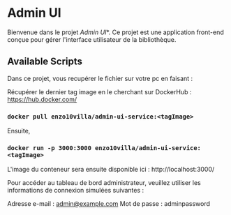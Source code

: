 # Admin UI

Bienvenue dans le projet *Admin UI**. Ce projet est une application front-end conçue pour gérer l'interface utilisateur de la bibliothèque.

## Available Scripts

Dans ce projet, vous recupérer le fichier sur votre pc en faisant :

Récupérer le dernier tag image en le cherchant sur DockerHub : https://hub.docker.com/

### `docker pull enzo10villa/admin-ui-service:<tagImage>`

Ensuite,

### `docker run -p 3000:3000 enzo10villa/admin-ui-service:<tagImage>`

L'image du conteneur sera ensuite disponible ici : http://localhost:3000/

Pour accéder au tableau de bord administrateur, veuillez utiliser les informations de connexion simulées suivantes :

Adresse e-mail : admin@example.com
Mot de passe : adminpassword